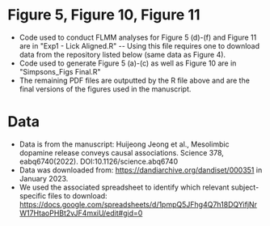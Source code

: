 # Figure 5, Figure 10, Figure 11
- Code used to conduct FLMM analyses for Figure 5 (d)-(f) and Figure 11 are in "Exp1 - Lick Aligned.R"  -- Using this file requires one to download data from the repository listed below (same data as Figure 4).
- Code used to generate Figure 5 (a)-(c) as well as Figure 10 are in "Simpsons_Figs Final.R" 
- The remaining PDF files are outputted by the R file above and are the final versions of the figures used in the manuscript.

# Data
- Data is from the manuscript: Huijeong Jeong et al., Mesolimbic dopamine release conveys causal associations. Science 378, eabq6740(2022). DOI:10.1126/science.abq6740
- Data was downloaded from: https://dandiarchive.org/dandiset/000351 in January 2023. 
- We used the associated spreadsheet to identify which relevant subject-specific files to download: https://docs.google.com/spreadsheets/d/1pmpQ5JFhg4Q7h18DQYifjNrW17HtaoPHBt2vJF4mxiU/edit#gid=0

